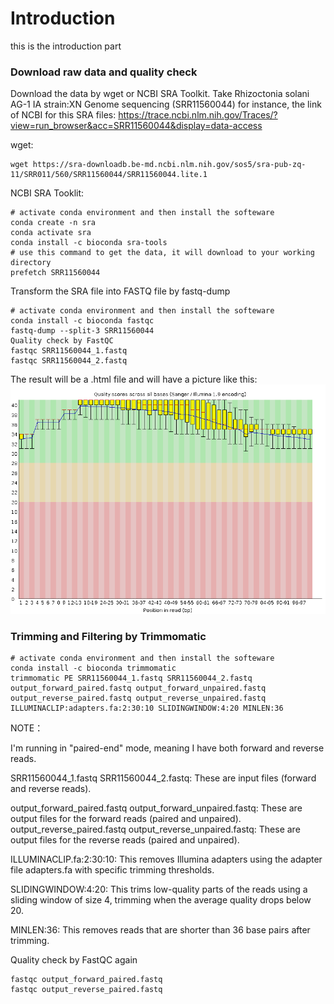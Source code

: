 # Introduction
this is the introduction part

### Download raw data and quality check

Download the data by wget or NCBI SRA Toolkit.
Take Rhizoctonia solani AG-1 IA strain:XN Genome sequencing (SRR11560044) for instance, the link of NCBI for this SRA files:
https://trace.ncbi.nlm.nih.gov/Traces/?view=run_browser&acc=SRR11560044&display=data-access

wget:

    wget https://sra-downloadb.be-md.ncbi.nlm.nih.gov/sos5/sra-pub-zq-11/SRR011/560/SRR11560044/SRR11560044.lite.1

NCBI SRA Tooklit:
    
    # activate conda environment and then install the softeware
    conda create -n sra
    conda activate sra
    conda install -c bioconda sra-tools
    # use this command to get the data, it will download to your working directory
    prefetch SRR11560044

Transform the SRA file into FASTQ file by fastq-dump

    # activate conda environment and then install the softeware
    conda install -c bioconda fastqc
    fastq-dump --split-3 SRR11560044
    Quality check by FastQC
    fastqc SRR11560044_1.fastq
    fastqc SRR11560044_2.fastq
The result will be a .html file and will have a picture like this:
![Alt text](./images/SRR11560044_1_fastqc_result.png "FastQC result")

### Trimming and Filtering by Trimmomatic
```
# activate conda environment and then install the softeware
conda install -c bioconda trimmomatic
trimmomatic PE SRR11560044_1.fastq SRR11560044_2.fastq output_forward_paired.fastq output_forward_unpaired.fastq output_reverse_paired.fastq output_reverse_unpaired.fastq ILLUMINACLIP:adapters.fa:2:30:10 SLIDINGWINDOW:4:20 MINLEN:36
```
NOTE：

I'm running in "paired-end" mode, meaning I have both forward and reverse reads.

SRR11560044_1.fastq SRR11560044_2.fastq: These are input files (forward and reverse reads).

output_forward_paired.fastq output_forward_unpaired.fastq: These are output files for the forward reads (paired and unpaired).
output_reverse_paired.fastq output_reverse_unpaired.fastq: These are output files for the reverse reads (paired and unpaired).

ILLUMINACLIP.fa:2:30:10: This removes Illumina adapters using the adapter file adapters.fa with specific trimming thresholds.

SLIDINGWINDOW:4:20: This trims low-quality parts of the reads using a sliding window of size 4, trimming when the average quality drops below 20.

MINLEN:36: This removes reads that are shorter than 36 base pairs after trimming.

Quality check by FastQC again
```
fastqc output_forward_paired.fastq
fastqc output_reverse_paired.fastq
```